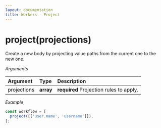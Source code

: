 ```yaml
---
layout: documentation
title: Workers - Project
---
```


# project(projections)

Create a new body by projecting value paths from the current one to the new one.

_Arguments_

| Argument     | Type       | Description                             |
| :----------- | :--------- | :-------------------------------------- |
| projections  | **array**  | **required** Projection rules to apply. |

_Example_

```js
const workflow = [
  project([['user.name', 'username']]),
];
```
